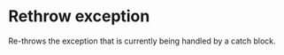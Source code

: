# Rethrow exception

Re-throws the exception that is currently being handled by a catch block.


<br/>

<!--![img](https://profitbasedocs.blob.core.windows.net/flowimages/builtInFlow.png)-->

<br/>
